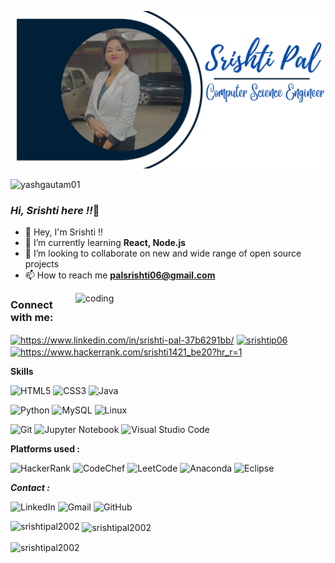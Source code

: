![logo](https://github.com/srishtipal2002/srishtipal2002/blob/main/Blue%20Modern%20Online%20Webinar%20Banner.png)
<p align="left"> <img src="https://komarev.com/ghpvc/?username=yashgautam01&label=Profile%20views&color=0e75b6&style=flat" alt="yashgautam01" /> </p>

### <i>Hi, Srishti here !!</i>👋

- 🔭 Hey, I'm Srishti !!
- 🌱 I’m currently learning **React, Node.js**
- 👯 I’m looking to collaborate on new and wide range of open source projects 
- 📫 How to reach me <b>palsrishti06@gmail.com</b>
<img align="right" alt="coding" width="400" src="https://camo.githubusercontent.com/8bf6f6d78abc81fcf9c49f10649423e73ea44bc248e83aaae8759d401c829a84/68747470733a2f2f70687973696373677572756b756c2e66696c65732e776f726470726573732e636f6d2f323031392f30322f6368617261637465722d312e676966">

<h3 align="left">Connect with me:</h3>
<p align="left">
<a href="https://linkedin.com/in/https://www.linkedin.com/in/srishti-pal-37b6291bb/" target="blank"><img align="center" src="https://raw.githubusercontent.com/rahuldkjain/github-profile-readme-generator/master/src/images/icons/Social/linked-in-alt.svg" alt="https://www.linkedin.com/in/srishti-pal-37b6291bb/" height="30" width="40" /></a>
<a href="https://www.codechef.com/users/srishtip06" target="blank"><img align="center" src="https://cdn.jsdelivr.net/npm/simple-icons@3.1.0/icons/codechef.svg" alt="srishtip06" height="30" width="40" /></a>
<a href="https://www.hackerrank.com/https://www.hackerrank.com/srishti1421_be20?hr_r=1" target="blank"><img align="center" src="https://raw.githubusercontent.com/rahuldkjain/github-profile-readme-generator/master/src/images/icons/Social/hackerrank.svg" alt="https://www.hackerrank.com/srishti1421_be20?hr_r=1" height="30" width="40" /></a>
</p>

<b>Skills</b>

![HTML5](https://img.shields.io/badge/html5-%23E34F26.svg?style=for-the-badge&logo=html5&logoColor=white)
![CSS3](https://img.shields.io/badge/css3-%231572B6.svg?style=for-the-badge&logo=css3&logoColor=white)
![Java](https://img.shields.io/badge/java-%23ED8B00.svg?style=for-the-badge&logo=java&logoColor=white)

![Python](https://img.shields.io/badge/python-3670A0?style=for-the-badge&logo=python&logoColor=ffdd54)
![MySQL](https://img.shields.io/badge/mysql-%2300f.svg?style=for-the-badge&logo=mysql&logoColor=white)
![Linux](https://img.shields.io/badge/Linux-FCC624?style=for-the-badge&logo=linux&logoColor=black)

![Git](https://img.shields.io/badge/git-%23F05033.svg?style=for-the-badge&logo=git&logoColor=white)
![Jupyter Notebook](https://img.shields.io/badge/jupyter-%23FA0F00.svg?style=for-the-badge&logo=jupyter&logoColor=white)
![Visual Studio Code](https://img.shields.io/badge/Visual%20Studio%20Code-0078d7.svg?style=for-the-badge&logo=visual-studio-code&logoColor=white)

<b>Platforms used :</b> 

![HackerRank](https://img.shields.io/badge/-Hackerrank-2EC866?style=for-the-badge&logo=HackerRank&logoColor=white)
![CodeChef](https://img.shields.io/badge/CodeChef-%23964B00.svg?style=for-the-badge&logo=CodeChef&logoColor=white)
![LeetCode](https://img.shields.io/badge/LeetCode-000000?style=for-the-badge&logo=LeetCode&logoColor=#d16c06)
![Anaconda](https://img.shields.io/badge/Anaconda-%2344A833.svg?style=for-the-badge&logo=anaconda&logoColor=white)
![Eclipse](https://img.shields.io/badge/Eclipse-FE7A16.svg?style=for-the-badge&logo=Eclipse&logoColor=white)

<b><i>Contact :</b></i>

![LinkedIn](https://img.shields.io/badge/linkedin-%230077B5.svg?style=for-the-badge&logo=linkedin&logoColor=white)
![Gmail](https://img.shields.io/badge/Gmail-D14836?style=for-the-badge&logo=gmail&logoColor=white)
![GitHub](https://img.shields.io/badge/github-%23121011.svg?style=for-the-badge&logo=github&logoColor=white)
<p><img align="left" src="https://github-readme-stats.vercel.app/api/top-langs?username=srishtipal2002&show_icons=true&locale=en&layout=compact" alt="srishtipal2002" /></p>

<p>&nbsp;<img align="center" src="https://github-readme-stats.vercel.app/api?username=srishtipal2002&show_icons=true&locale=en" alt="srishtipal2002" /></p>

<p><img align="center" src="https://github-readme-streak-stats.herokuapp.com/?user=srishtipal2002&" alt="srishtipal2002" /></p>
